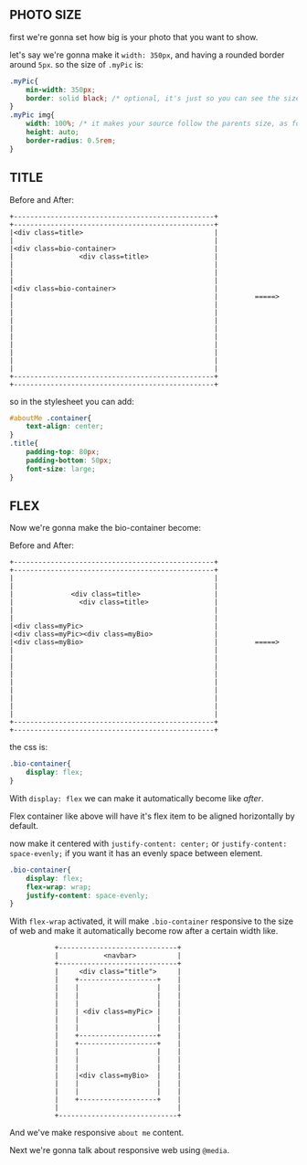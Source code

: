 ## PHOTO SIZE
first we're gonna set how big is your photo that you want to show.

let's say we're gonna make it `width: 350px`, and having a rounded border around `5px`. so the size of `.myPic` is:
```css
.myPic{
    min-width: 350px;
    border: solid black; /* optional, it's just so you can see the size */
}
.myPic img{
    width: 100%; /* it makes your source follow the parents size, as for <img> the parent is .myPic */
    height: auto;
    border-radius: 0.5rem;
}
```


## TITLE
Before and After:

    +-------------------------------------------------+                         +-------------------------------------------------+
    |<div class=title>                                |                         |                                                 |
    |<div class=bio-container>                        |                         |                <div class=title>                |
    |                                                 |                         |                                                 |
    |                                                 |                         |<div class=bio-container>                        |
    |                                                 |         =====>          |                                                 |
    |                                                 |                         |                                                 |
    |                                                 |                         |                                                 |
    |                                                 |                         |                                                 |
    |                                                 |                         |                                                 |
    +-------------------------------------------------+                         +-------------------------------------------------+ 
    
so in the stylesheet you can add:
```css
#aboutMe .container{
    text-align: center;
}
.title{
    padding-top: 80px;
    padding-bottom: 50px;
    font-size: large;
}
```

## FLEX

Now we're gonna make the bio-container become:

Before and After:

    +-------------------------------------------------+                         +-------------------------------------------------+
    |                                                 |                         |                                                 |
    |              <div class=title>                  |                         |                <div class=title>                |
    |                                                 |                         |                                                 |
    |<div class=myPic>                                |                         |<div class=myPic><div class=myBio>               |
    |<div class=myBio>                                |         =====>          |                                                 |
    |                                                 |                         |                                                 |
    |                                                 |                         |                                                 |
    |                                                 |                         |                                                 |
    |                                                 |                         |                                                 |
    +-------------------------------------------------+                         +-------------------------------------------------+ 

the css is:
```css
.bio-container{
    display: flex;
}
```

With `display: flex` we can make it automatically become like *after*.

Flex container like above will have it's flex item to be aligned horizontally by default.

now make it centered with `justify-content: center;` or `justify-content: space-evenly;` if you want it has an evenly space between element.
```css
.bio-container{
    display: flex;
    flex-wrap: wrap;
    justify-content: space-evenly;
}
```

With `flex-wrap` activated, it will make `.bio-container` responsive to the size of web and make it automatically become row after a certain width like.

               +-----------------------------+
               |           <navbar>          |          
               +-----------------------------+
               |     <div class="title">     |
               |    +-------------------+    |
               |    |                   |    |     
               |    |                   |    |     
               |    |                   |    |     
               |    | <div class=myPic> |    |    
               |    |                   |    |     
               |    |                   |    |     
               |    +-------------------+    |   
               |    +-------------------+    |
               |    |                   |    |     
               |    |                   |    |     
               |    |                   |    |     
               |    |<div class=myBio>  |    |    
               |    |                   |    |     
               |    |                   |    |     
               |    +-------------------+    |   
               |                             |
               +-----------------------------+

And we've make responsive `about me` content.

Next we're gonna talk about responsive web using `@media`.
